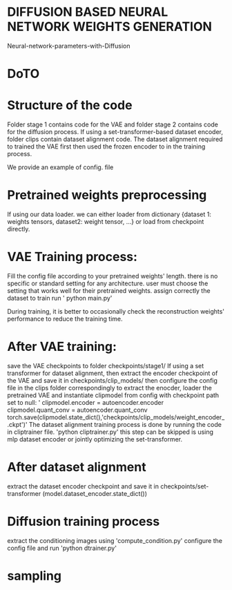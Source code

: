 # DIFFUSION BASED NEURAL NETWORK WEIGHTS GENERATION
Neural-network-parameters-with-Diffusion
# DoTO

# Structure of the code
Folder stage 1 contains code for the VAE and folder stage 2 contains code for the diffusion process. If using a set-transformer-based dataset encoder, folder clips contain dataset alignment code.
The dataset alignment required to trained the VAE first then used the frozen encoder to in the training process.

We provide an example of config. file
# Pretrained weights preprocessing
If using our data loader. we can either loader from dictionary {dataset 1: weights tensors, dataset2: weight tensor, ...} or load from checkpoint directly.
# VAE Training process:
Fill the config file according to your pretrained weights' length. there is no specific or standard setting for any architecture. user must choose the setting that works well for their pretrained weights.
assign correctly the dataset
to train run 
' python main.py'

During training, it is better to occasionally check the reconstruction weights' performance to reduce the training time.
# After VAE training:
save the VAE checkpoints to folder checkpoints/stage1/
If using a set transformer for dataset alignment, then extract the encoder checkpoint of the VAE and save it in checkpoints/clip_models/ then configure the config file in the clips folder correspondingly
to extract the enocder, loader the pretrained VAE and instantiate clipmodel from config with checkpoint path set to null:
' clipmodel.encoder = autoencoder.encoder
    clipmodel.quant_conv = autoencoder.quant_conv
    torch.save(clipmodel.state_dict(),'checkpoints/clip_models/weight_encoder_.ckpt')'
The dataset alignment training process is done by running the code in cliptrainer file.
'python cliptrainer.py'
this step can be skipped is using mlp dataset encoder or jointly optimizing the set-transformer.

# After dataset alignment
extract the dataset encoder checkpoint and save it in checkpoints/set-transformer (model.dataset_encoder.state_dict())

# Diffusion training process
extract the conditioning images using  'compute_condition.py'
configure the config file and run 
'python dtrainer.py'

# sampling
